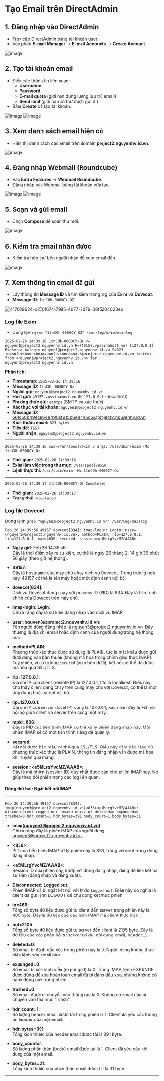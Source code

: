 # Tạo Email trên DirectAdmin

## 1. Đăng nhập vào DirectAdmin
- Truy cập DirectAdmin bằng tài khoản user.
- Vào phần **E-mail Manager** → **E-mail Accounts** → **Create Account**.

![image](https://github.com/user-attachments/assets/4986e570-0c05-48d5-9877-a94a2f0d9e02)

## 2. Tạo tài khoản email
- Điền các thông tin liên quan:
  - **Username**
  - **Password**
  - **E-mail quota** (giới hạn dung lượng lưu trữ email)
  - **Send limit** (giới hạn số thư được gửi đi)
- Bấm **Create** để tạo tài khoản.

![image](https://github.com/user-attachments/assets/b220ad20-cb7a-4604-a7f1-55de361edb2c)
![image](https://github.com/user-attachments/assets/a53d7032-ca54-49a6-976d-ebb679ea5ef8)

## 3. Xem danh sách email hiện có
- Hiển thị danh sách các email trên domain **project2.nguyenhv.id.vn**.

![image](https://github.com/user-attachments/assets/9e8d561f-ef90-4680-bac9-2b932fb1ef02)

## 4. Đăng nhập Webmail (Roundcube)
- Vào **Extra Features** → **Webmail Roundcube**.
- Đăng nhập vào Webmail bằng tài khoản vừa tạo.

![image](https://github.com/user-attachments/assets/ebe8a796-2cb7-4c69-a7f7-16bcb5e09e74)
![image](https://github.com/user-attachments/assets/6898cfc8-ccaa-4c96-95b6-3f2f72fa871d)

## 5. Soạn và gửi email
- Chọn **Compose** để soạn thư mới.

![image](https://github.com/user-attachments/assets/efff2577-a7e4-41ea-8451-ea54659f2cba)

## 6. Kiểm tra email nhận được
- Kiểm tra hộp thư bên người nhận để xem email đến.

![image](https://github.com/user-attachments/assets/0daee93e-47be-4cf3-8e7f-26bfc7c31cd6)

## 7. Xem thông tin email đã gửi
- Lấy thông tin **Message ID** và tìm kiếm trong log của **Exim** và **Dovecot**.
- **Message ID**: `1tnC0h-0000CY-OZ`

![417039624-c270f674-7985-4b77-8d79-08f5204023eb](https://github.com/user-attachments/assets/beba111b-adf3-4648-b619-8f68483605da)


### Log file Exim
- Dùng lệnh  `grep "1tnC0h-0000CY-OZ" /var/log/exim/mainlog`  
```log
2025-02-26 14:39:16 1tnCOh-0000CY-Oz <= nguyen1@project2.nguyenhv.id.vn H=(49157.vpsvinahost.vn) [127.0.0.1] P=esmtpa A=login:nguyen1@project2.nguyenhv.id.vn S=623 id=56fd56b49ecb6484906f915b6e8445c5@project2.nguyenhv.id.vn T="TEST" from <nguyen1@project2.nguyenhv.id.vn> for nguyen3@project2.nguyenhv.id.vn
```

**Phân tích:**
- **Timestamp:** `2025-02-26 14:39:16`
- **Message ID:** `1tnCOh-0000CY-Oz`
- **Người gửi:** `nguyen1@project2.nguyenhv.id.vn`
- **Host gửi:** `49157.vpsvinahost.vn` (IP `127.0.0.1` - localhost)
- **Phương thức gửi:** `esmtpa` (SMTP có xác thực)
- **Xác thực với tài khoản:** `nguyen1@project2.nguyenhv.id.vn`
- **Message ID:** 56fd56b49ecb6484906f915b6e8445c5@project2.nguyenhv.id.vn  
- **Kích thước email:** `623 bytes`
- **Tiêu đề:** `TEST`
- **Người nhận:** `nguyen3@project2.nguyenhv.id.vn`

---

```log
2025-02-26 14:39:16 cwd=/var/spool/exim 3 args: /usr/sbin/exim -Mc 1tnCOh-0000CY-Oz
```

- **Thời gian:** `2025-02-26 14:39:16`
- **Exim làm việc trong thư mục:** `/var/spool/exim`
- **Lệnh thực thi:** `/usr/sbin/exim -Mc 1tnCOh-0000CY-Oz`

---

```log
2025-02-26 14:39:17 1tnCOh-0000CY-Oz Completed
```

- **Thời gian:** `2025-02-26 14:39:17`
- **Trạng thái:** `Completed`

### Log file Dovecot

Dùng lệnh `grep "nguyen3@project2.nguyenhv.id.vn" /var/log/maillog`  

```log
Feb 26 14:39:56 49157 dovecot[834]: imap-login: Login: user=<nguyen3@project2.nguyenhv.id.vn>, method=PLAIN, rip=127.0.0.1, lip=127.0.0.1, mpid=836, secured, session=<e5MLrgYvcMZ/AAAB>
```


- **Ngày giờ**: Feb 26 14:39:56  
  Đây là thời điểm xảy ra sự kiện, cụ thể là ngày 26 tháng 2, 14 giờ 39 phút 56 giây (theo giờ hệ thống).

- **49157**:  
  Đây là hostname của máy chủ chạy dịch vụ Dovecot. Trong trường hợp này, 49157 có thể là tên máy hoặc một định danh nội bộ.

- **dovecot[834]**:  
  Dịch vụ Dovecot đang chạy với process ID (PID) là 834. Đây là tiến trình chính của Dovecot trên máy chủ.

- **imap-login: Login**:  
  Chỉ ra rằng đây là sự kiện đăng nhập vào dịch vụ IMAP.

- **user=<nguyen3@project2.nguyenhv.id.vn>**:  
  Tên người dùng đăng nhập là nguyen3@project2.nguyenhv.id.vn. Đây thường là địa chỉ email hoặc định danh của người dùng trong hệ thống mail.

- **method=PLAIN**:  
  Phương thức xác thực được sử dụng là PLAIN, tức là mật khẩu được gửi dưới dạng văn bản thuần (không mã hóa trong chính giao thức IMAP). Tuy nhiên, vì có trường `secured` (xem bên dưới), kết nối có thể đã được mã hóa qua SSL/TLS.

- **rip=127.0.0.1**:  
  Địa chỉ IP của client (remote IP) là 127.0.0.1, tức là localhost. Điều này cho thấy client đang chạy trên cùng máy chủ với Dovecot, có thể là một ứng dụng hoặc script nội bộ.

- **lip=127.0.0.1**:  
  Địa chỉ IP của server (local IP) cũng là 127.0.0.1, xác nhận đây là kết nối nội bộ giữa client và server trên cùng một máy.

- **mpid=836**:  
  Đây là PID của tiến trình IMAP cụ thể xử lý phiên đăng nhập này. Mỗi phiên IMAP sẽ có một tiến trình riêng để quản lý.

- **secured**:  
  Kết nối được bảo mật, có thể qua SSL/TLS. Điều này đảm bảo rằng dù phương thức xác thực là PLAIN, thông tin đăng nhập vẫn được mã hóa khi truyền qua mạng.

- **session=<e5MLrgYvcMZ/AAAB>**:  
  Đây là mã phiên (session ID) duy nhất được gán cho phiên IMAP này. Nó giúp theo dõi phiên trong các log liên quan.

#### Dòng thứ hai: Ngắt kết nối IMAP

---

```log
Feb 26 14:39:56 49157 dovecot[834]: imap(nguyen3@project2.nguyenhv.id.vn)<836><e5MLrgYvcMZ/AAAB>: Disconnected: Logged out in=469 out=2105 deleted=0 expunged=0 trashed=0 hdr_count=1 hdr_bytes=391 body_count=1 body_bytes=31
```


- **imap(nguyen3@project2.nguyenhv.id.vn)**:  
  Chỉ ra rằng đây là phiên IMAP của người dùng nguyen3@project2.nguyenhv.id.vn.

- **<836>**:  
  PID của tiến trình IMAP xử lý phiên này là 836, trùng với `mpid` trong dòng đăng nhập.

- **<e5MLrgYvcMZ/AAAB>**:  
  Session ID của phiên này, khớp với dòng đăng nhập, dùng để liên kết hai sự kiện (đăng nhập và đăng xuất).

- **Disconnected: Logged out**:  
  Phiên IMAP đã bị ngắt kết nối với lý do `Logged out`. Điều này có nghĩa là client đã gửi lệnh LOGOUT để chủ động kết thúc phiên.

- **in=469**:  
  Tổng số byte dữ liệu được gửi từ client đến server trong phiên này là 469 byte. Đây là dữ liệu của các lệnh IMAP mà client thực hiện.

- **out=2105**:  
  Tổng số byte dữ liệu được gửi từ server đến client là 2105 byte. Đây là dữ liệu của các phản hồi từ server (ví dụ: nội dung email, header...).

- **deleted=0**:  
  Số email bị đánh dấu xóa trong phiên này là 0. Người dùng không thực hiện lệnh xóa email nào.

- **expunged=0**:  
  Số email bị xóa vĩnh viễn (expunged) là 0. Trong IMAP, lệnh EXPUNGE được dùng để xóa hoàn toàn email đã bị đánh dấu xóa, nhưng không có hành động này trong phiên.

- **trashed=0**:  
  Số email được di chuyển vào thùng rác là 0. Không có email nào bị chuyển vào thư mục "Trash".

- **hdr_count=1**:  
  Số lượng header email được tải trong phiên là 1. Client đã yêu cầu thông tin header của một email.

- **hdr_bytes=391**:  
  Tổng kích thước của header email được tải là 391 byte.

- **body_count=1**:  
  Số lượng phần thân (body) email được tải là 1. Client đã yêu cầu nội dung của một email.

- **body_bytes=31**:  
  Tổng kích thước của phần thân email được tải là 31 byte.

---

